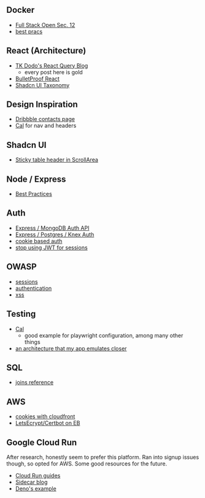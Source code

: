 ## Docker

- [Full Stack Open Sec. 12](https://fullstackopen.com/en/part12)
- [best pracs](https://snyk.io/blog/10-best-practices-to-containerize-nodejs-web-applications-with-docker/)

## React (Architecture)

- [TK Dodo's React Query Blog](https://tkdodo.eu/blog/practical-react-query)
  - every post here is gold
- [BulletProof React](https://github.com/alan2207/bulletproof-react)
- [Shadcn UI Taxonomy](https://github.com/shadcn/taxonomy)

## Design Inspiration

- [Dribbble contacts page](https://dribbble.com/shots/20734955-CRM-Contacts-Page)
- [Cal](https://cal.com/) for nav and headers

## Shadcn UI

- [Sticky table header in ScrollArea](https://github.com/shadcn-ui/ui/issues/1151#issuecomment-1746339659)

## Node / Express

- [Best Practices](https://github.com/goldbergyoni/nodebestpractices)

## Auth

- [Express / MongoDB Auth API](https://github.com/0xcire/typescript_api)
- [Express / Postgres / Knex Auth](https://gist.github.com/laurenfazah/f9343ae8577999d301334fc68179b485)
- [cookie based auth](https://stackoverflow.com/questions/17769011/how-does-cookie-based-authentication-work)
- [stop using JWT for sessions](http://cryto.net/~joepie91/blog/2016/06/13/stop-using-jwt-for-sessions/)

## OWASP

- [sessions](https://cheatsheetseries.owasp.org/cheatsheets/Session_Management_Cheat_Sheet.html)
- [authentication](https://cheatsheetseries.owasp.org/cheatsheets/Authentication_Cheat_Sheet.html)
- [xss](https://cheatsheetseries.owasp.org/cheatsheets/Cross_Site_Scripting_Prevention_Cheat_Sheet.html)

## Testing

- [Cal](https://github.com/calcom/cal.com)
  - good example for playwright configuration, among many other things
- [an architecture that my app emulates closer](https://github.com/lachiejames/docker-express-react-playwright)

## SQL

- [joins reference](https://stackoverflow.com/questions/25685545/how-to-return-rows-from-left-table-not-found-in-right-table)

## AWS

- [cookies with cloudfront](https://stackoverflow.com/questions/63887518/how-do-i-ensure-cloudfront-returns-cookies-from-my-elastic-beanstalk-rest-api-ap)
- [LetsEcrypt/Certbot on EB](https://kaviisuri.com/how-to-setup-a-https-server-in-elastic-beanstalk-the-cheap-way)

## Google Cloud Run

After research, honestly seem to prefer this platform. Ran into signup issues though, so opted for AWS. Some good resources for the future.

- [Cloud Run guides](https://cloud.google.com/run/docs/overview/what-is-cloud-run)
- [Sidecar blog](https://cloud.google.com/blog/products/serverless/cloud-run-now-supports-multi-container-deployments)
- [Deno's example](https://docs.deno.com/runtime/manual/advanced/deploying_deno/google_cloud_run#create-dockerfile-and-docker-composeyml)
